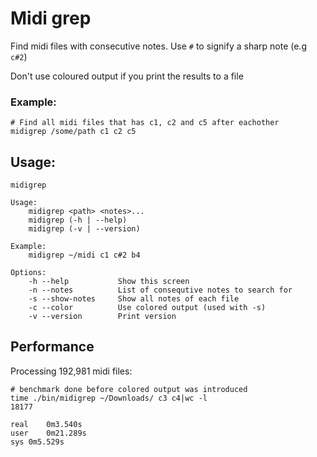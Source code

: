 # Midi grep

Find midi files with consecutive notes.
Use `#` to signify a sharp note (e.g `c#2`)

Don't use coloured output if you print the results to a file

### Example: 

```
# Find all midi files that has c1, c2 and c5 after eachother
midigrep /some/path c1 c2 c5
```

## Usage:

```
midigrep

Usage:
    midigrep <path> <notes>...
    midigrep (-h | --help)
    midigrep (-v | --version)

Example:
    midigrep ~/midi c1 c#2 b4

Options:
    -h --help           Show this screen
    -n --notes          List of consequtive notes to search for
    -s --show-notes     Show all notes of each file
    -c --color          Use colored output (used with -s)
    -v --version        Print version
```

## Performance

Processing 192,981 midi files:

```
# benchmark done before colored output was introduced
time ./bin/midigrep ~/Downloads/ c3 c4|wc -l
18177

real	0m3.540s
user	0m21.289s
sys	0m5.529s
```

